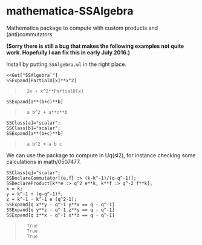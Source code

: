 # mathematica-SSAlgebra
Mathematica package to compute with custom products and (anti)commutators

**(Sorry there is still a bug that makes the following examples not quite work.  Hopefully I can fix this in early July 2016.)**

Install by putting `SSAlgebra.wl` in the right place.

    <<Get["SSAlgebra`"]
    SSExpand[PartialD[x]**x^2]

>       2x + x^2**PartialD[x]

    SSExpand[a**(b+c)**b]

>       a b^2 + a**c**b

    SSClass[a]="scalar";
    SSClass[b]="scalar";
    SSExpand[a**(b+c)**b]

>       a b^2 + a b c

We can use the package to compute in Uq(sl2), for instance checking some calculations in math/0507477.

    SSClass[q]="scalar";
    SSDeclareCommutator[{e,f} :> (k-k^-1)/(q-q^-1)];
    SSDeclareProduct[k**e :> q^2 e**k, k**f :> q^-2 f**k];
    x = k;
    y = k^-1 + (q-q^-1)f;
    z = k^-1 - k^-1 e (q^2-1);
    SSExpand[q x**y - q^-1 y**x == q - q^-1]
    SSExpand[q y**z - q^-1 z**y == q - q^-1]
    SSExpand[q z**x - q^-1 x**z == q - q^-1]

>       True
>       True
>       True